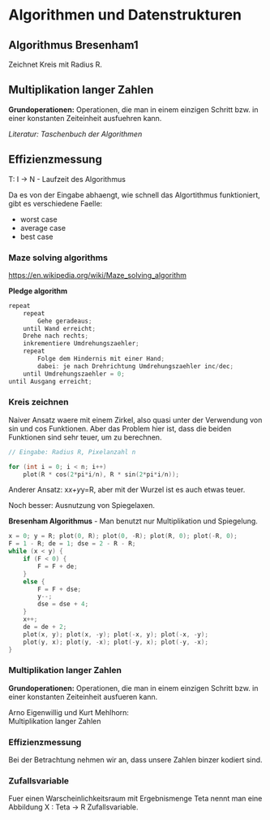 # Algorithmen und Datenstrukturen

## Algorithmus Bresenham1

Zeichnet Kreis mit Radius R.

## Multiplikation langer Zahlen

__Grundoperationen:__ Operationen, die man in einem einzigen Schritt bzw. in
einer konstanten Zeiteinheit ausfuehren kann.

_Literatur: Taschenbuch der Algorithmen_

## Effizienzmessung

T: I -> N   -   Laufzeit des Algorithmus

Da es von der Eingabe abhaengt, wie schnell das Algortithmus funktioniert, gibt
es verschiedene Faelle:

+ worst case
+ average case
+ best case

### Maze solving algorithms

https://en.wikipedia.org/wiki/Maze_solving_algorithm

__Pledge algorithm__

```c++
repeat
	repeat
		Gehe geradeaus;
	until Wand erreicht;
	Drehe nach rechts;
	inkrementiere Umdrehungszaehler;
	repeat
		Folge dem Hindernis mit einer Hand;
		dabei: je nach Drehrichtung Umdrehungszaehler inc/dec;
	until Umdrehungszaehler = 0;
until Ausgang erreicht;
```

### Kreis zeichnen

Naiver Ansatz waere mit einem Zirkel, also quasi unter der Verwendung von sin
und cos Funktionen. Aber das Problem hier ist, dass die beiden Funktionen sind
sehr teuer, um zu berechnen.

```c++
// Eingabe: Radius R, Pixelanzahl n

for (int i = 0; i < n; i++)
	plot(R * cos(2*pi*i/n), R * sin(2*pi*i/n));	
```

Anderer Ansatz: x*x+y*y=R, aber mit der Wurzel ist es auch etwas teuer.

Noch besser: Ausnutzung von Spiegelaxen. 

__Bresenham Algorithmus__ - Man benutzt nur Multiplikation und Spiegelung.

```c++
x = 0; y = R; plot(0, R); plot(0, -R); plot(R, 0); plot(-R, 0);
F = 1 - R; de = 1; dse = 2 - R - R;
while (x < y) {
	if (F < 0) {
		F = F + de;
	}
	else {
		F = F + dse;
		y--;
		dse = dse + 4;
	}
	x++;
	de = de + 2;
	plot(x, y); plot(x, -y); plot(-x, y); plot(-x, -y);
	plot(y, x); plot(y, -x); plot(-y, x); plot(-y, -x);
}
```

### Multiplikation langer Zahlen

__Grundoperationen:__ Operationen, die man in einem einzigen Schritt bzw. in
einer konstanten Zeiteinheit ausfueren kann.

Arno Eigenwillig und Kurt Mehlhorn:  
	Multiplikation langer Zahlen
	
### Effizienzmessung

Bei der Betrachtung nehmen wir an, dass unsere Zahlen binzer kodiert sind.

### Zufallsvariable

Fuer einen Warscheinlichkeitsraum mit Ergebnismenge Teta nennt man eine
Abbildung X : Teta -> R Zufallsvariable.

